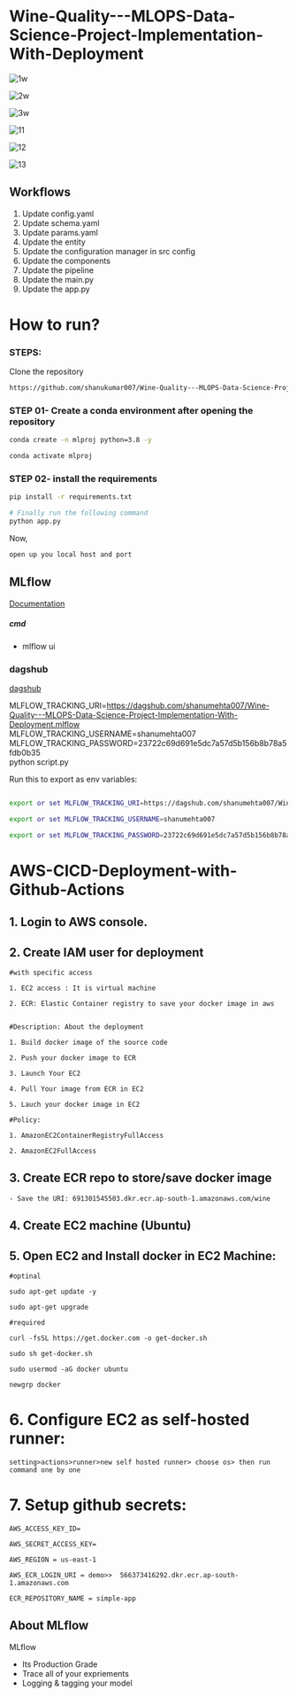 # Wine-Quality---MLOPS-Data-Science-Project-Implementation-With-Deployment
![1w](https://github.com/shanukumar007/Wine-Quality---MLOPS-Data-Science-Project-Implementation-With-Deployment/assets/144050399/72d644be-a12d-4e93-864a-209d76da3b33)

![2w](https://github.com/shanukumar007/Wine-Quality---MLOPS-Data-Science-Project-Implementation-With-Deployment/assets/144050399/6865706f-e2e6-4980-b08d-f5d8f0951305)

![3w](https://github.com/shanukumar007/Wine-Quality---MLOPS-Data-Science-Project-Implementation-With-Deployment/assets/144050399/f2652f4f-e0d2-4979-9141-5c8bafd0aa97)

![11](https://github.com/shanukumar007/Wine-Quality---MLOPS-Data-Science-Project-Implementation-With-Deployment/assets/144050399/5e71789a-6a17-4bae-a908-9205991beedc)

![12](https://github.com/shanukumar007/Wine-Quality---MLOPS-Data-Science-Project-Implementation-With-Deployment/assets/144050399/14a7c2f8-ab90-4a67-a330-0df4c9a76557)

![13](https://github.com/shanukumar007/Wine-Quality---MLOPS-Data-Science-Project-Implementation-With-Deployment/assets/144050399/4de24b6d-ac76-4949-9438-895d4ea21754)


## Workflows

1. Update config.yaml
2. Update schema.yaml
3. Update params.yaml
4. Update the entity
5. Update the configuration manager in src config
6. Update the components
7. Update the pipeline 
8. Update the main.py
9. Update the app.py




# How to run?
### STEPS:

Clone the repository

```bash
https://github.com/shanukumar007/Wine-Quality---MLOPS-Data-Science-Project-Implementation-With-Deployment
```
### STEP 01- Create a conda environment after opening the repository

```bash
conda create -n mlproj python=3.8 -y
```

```bash
conda activate mlproj
```


### STEP 02- install the requirements
```bash
pip install -r requirements.txt
```


```bash
# Finally run the following command
python app.py
```

Now,
```bash
open up you local host and port
```



## MLflow

[Documentation](https://mlflow.org/docs/latest/index.html)


##### cmd
- mlflow ui

### dagshub
[dagshub](https://dagshub.com/)



MLFLOW_TRACKING_URI=https://dagshub.com/shanumehta007/Wine-Quality---MLOPS-Data-Science-Project-Implementation-With-Deployment.mlflow \
MLFLOW_TRACKING_USERNAME=shanumehta007 \
MLFLOW_TRACKING_PASSWORD=23722c69d691e5dc7a57d5b156b8b78a5fdb0b35 \
python script.py

Run this to export as env variables:

```bash

export or set MLFLOW_TRACKING_URI=https://dagshub.com/shanumehta007/Wine-Quality---MLOPS-Data-Science-Project-Implementation-With-Deployment.mlflow

export or set MLFLOW_TRACKING_USERNAME=shanumehta007

export or set MLFLOW_TRACKING_PASSWORD=23722c69d691e5dc7a57d5b156b8b78a5fdb0b35 

```



# AWS-CICD-Deployment-with-Github-Actions

## 1. Login to AWS console.

## 2. Create IAM user for deployment

	#with specific access

	1. EC2 access : It is virtual machine

	2. ECR: Elastic Container registry to save your docker image in aws


	#Description: About the deployment

	1. Build docker image of the source code

	2. Push your docker image to ECR

	3. Launch Your EC2 

	4. Pull Your image from ECR in EC2

	5. Lauch your docker image in EC2

	#Policy:

	1. AmazonEC2ContainerRegistryFullAccess

	2. AmazonEC2FullAccess

	
## 3. Create ECR repo to store/save docker image
    - Save the URI: 691301545503.dkr.ecr.ap-south-1.amazonaws.com/wine

	
## 4. Create EC2 machine (Ubuntu) 

## 5. Open EC2 and Install docker in EC2 Machine:
	
	
	#optinal

	sudo apt-get update -y

	sudo apt-get upgrade
	
	#required

	curl -fsSL https://get.docker.com -o get-docker.sh

	sudo sh get-docker.sh

	sudo usermod -aG docker ubuntu

	newgrp docker
	
# 6. Configure EC2 as self-hosted runner:
    setting>actions>runner>new self hosted runner> choose os> then run command one by one


# 7. Setup github secrets:

    AWS_ACCESS_KEY_ID=

    AWS_SECRET_ACCESS_KEY=

    AWS_REGION = us-east-1

    AWS_ECR_LOGIN_URI = demo>>  566373416292.dkr.ecr.ap-south-1.amazonaws.com

    ECR_REPOSITORY_NAME = simple-app




## About MLflow 
MLflow

 - Its Production Grade
 - Trace all of your expriements
 - Logging & tagging your model


